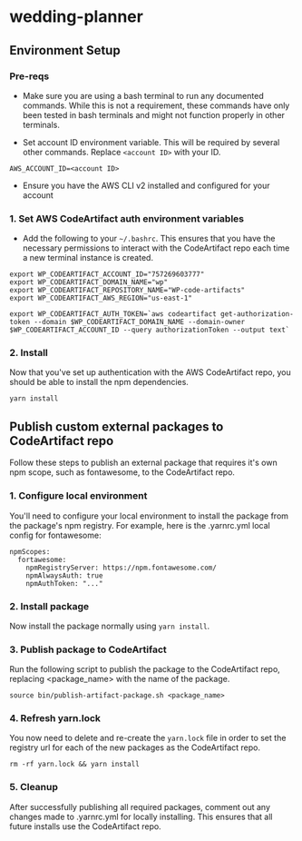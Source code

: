 # wedding-planner

## Environment Setup

### Pre-reqs

- Make sure you are using a bash terminal to run any documented commands. While this is not a requirement, these commands have only been tested in bash terminals and might not function properly in other terminals.

- Set account ID environment variable. This will be required by several other commands. Replace `<account ID>` with your ID.

```
AWS_ACCOUNT_ID=<account ID>
```

- Ensure you have the AWS CLI v2 installed and configured for your account

### 1. Set AWS CodeArtifact auth environment variables

- Add the following to your `~/.bashrc`. This ensures that you have the necessary permissions to interact with the CodeArtifact repo each time a new terminal instance is created.

```
export WP_CODEARTIFACT_ACCOUNT_ID="757269603777"
export WP_CODEARTIFACT_DOMAIN_NAME="wp"
export WP_CODEARTIFACT_REPOSITORY_NAME="WP-code-artifacts"
export WP_CODEARTIFACT_AWS_REGION="us-east-1"

export WP_CODEARTIFACT_AUTH_TOKEN=`aws codeartifact get-authorization-token --domain $WP_CODEARTIFACT_DOMAIN_NAME --domain-owner $WP_CODEARTIFACT_ACCOUNT_ID --query authorizationToken --output text`
```

### 2. Install

Now that you've set up authentication with the AWS CodeArtifact repo, you should be able to install the npm dependencies.

```
yarn install
```

## Publish custom external packages to CodeArtifact repo

Follow these steps to publish an external package that requires it's own npm scope, such as fontawesome, to the CodeArtifact repo.

### 1. Configure local environment

You'll need to configure your local environment to install the package from the package's npm registry. For example, here is the .yarnrc.yml local config for fontawesome:

```
npmScopes:
  fortawesome:
    npmRegistryServer: https://npm.fontawesome.com/
    npmAlwaysAuth: true
    npmAuthToken: "..."
```

### 2. Install package

Now install the package normally using `yarn install`.

### 3. Publish package to CodeArtifact

Run the following script to publish the package to the CodeArtifact repo, replacing <package_name> with the name of the package.

```
source bin/publish-artifact-package.sh <package_name>
```

### 4. Refresh yarn.lock

You now need to delete and re-create the `yarn.lock` file in order to set the registry url for each of the new packages as the CodeArtifact repo.

```
rm -rf yarn.lock && yarn install
```

### 5. Cleanup

After successfully publishing all required packages, comment out any changes made to .yarnrc.yml for locally installing. This ensures that all future installs use the CodeArtifact repo.
